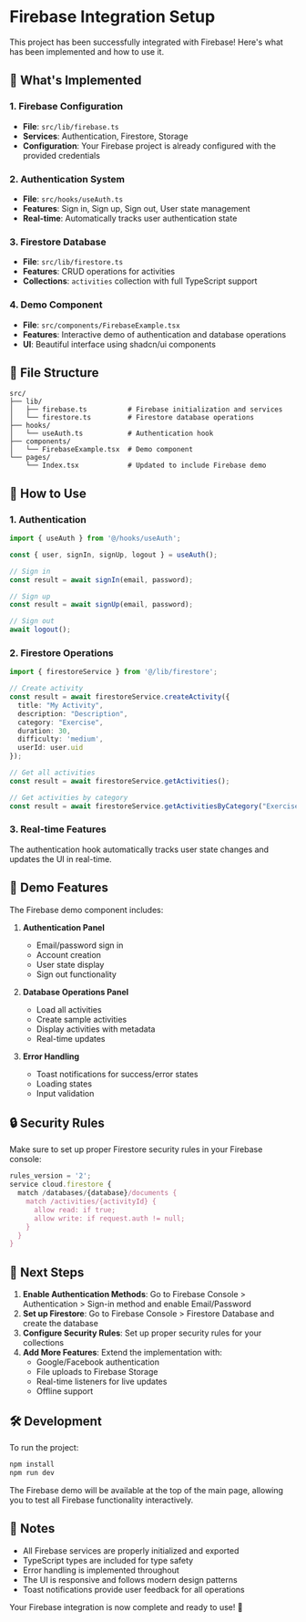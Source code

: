 # Firebase Integration Setup

This project has been successfully integrated with Firebase! Here's what has been implemented and how to use it.

## 🚀 What's Implemented

### 1. Firebase Configuration
- **File**: `src/lib/firebase.ts`
- **Services**: Authentication, Firestore, Storage
- **Configuration**: Your Firebase project is already configured with the provided credentials

### 2. Authentication System
- **File**: `src/hooks/useAuth.ts`
- **Features**: Sign in, Sign up, Sign out, User state management
- **Real-time**: Automatically tracks user authentication state

### 3. Firestore Database
- **File**: `src/lib/firestore.ts`
- **Features**: CRUD operations for activities
- **Collections**: `activities` collection with full TypeScript support

### 4. Demo Component
- **File**: `src/components/FirebaseExample.tsx`
- **Features**: Interactive demo of authentication and database operations
- **UI**: Beautiful interface using shadcn/ui components

## 📁 File Structure

```
src/
├── lib/
│   ├── firebase.ts          # Firebase initialization and services
│   └── firestore.ts         # Firestore database operations
├── hooks/
│   └── useAuth.ts           # Authentication hook
├── components/
│   └── FirebaseExample.tsx  # Demo component
└── pages/
    └── Index.tsx            # Updated to include Firebase demo
```

## 🔧 How to Use

### 1. Authentication
```typescript
import { useAuth } from '@/hooks/useAuth';

const { user, signIn, signUp, logout } = useAuth();

// Sign in
const result = await signIn(email, password);

// Sign up
const result = await signUp(email, password);

// Sign out
await logout();
```

### 2. Firestore Operations
```typescript
import { firestoreService } from '@/lib/firestore';

// Create activity
const result = await firestoreService.createActivity({
  title: "My Activity",
  description: "Description",
  category: "Exercise",
  duration: 30,
  difficulty: 'medium',
  userId: user.uid
});

// Get all activities
const result = await firestoreService.getActivities();

// Get activities by category
const result = await firestoreService.getActivitiesByCategory("Exercise");
```

### 3. Real-time Features
The authentication hook automatically tracks user state changes and updates the UI in real-time.

## 🎯 Demo Features

The Firebase demo component includes:

1. **Authentication Panel**
   - Email/password sign in
   - Account creation
   - User state display
   - Sign out functionality

2. **Database Operations Panel**
   - Load all activities
   - Create sample activities
   - Display activities with metadata
   - Real-time updates

3. **Error Handling**
   - Toast notifications for success/error states
   - Loading states
   - Input validation

## 🔒 Security Rules

Make sure to set up proper Firestore security rules in your Firebase console:

```javascript
rules_version = '2';
service cloud.firestore {
  match /databases/{database}/documents {
    match /activities/{activityId} {
      allow read: if true;
      allow write: if request.auth != null;
    }
  }
}
```

## 🚀 Next Steps

1. **Enable Authentication Methods**: Go to Firebase Console > Authentication > Sign-in method and enable Email/Password
2. **Set up Firestore**: Go to Firebase Console > Firestore Database and create the database
3. **Configure Security Rules**: Set up proper security rules for your collections
4. **Add More Features**: Extend the implementation with:
   - Google/Facebook authentication
   - File uploads to Firebase Storage
   - Real-time listeners for live updates
   - Offline support

## 🛠️ Development

To run the project:

```bash
npm install
npm run dev
```

The Firebase demo will be available at the top of the main page, allowing you to test all Firebase functionality interactively.

## 📝 Notes

- All Firebase services are properly initialized and exported
- TypeScript types are included for type safety
- Error handling is implemented throughout
- The UI is responsive and follows modern design patterns
- Toast notifications provide user feedback for all operations

Your Firebase integration is now complete and ready to use! 🎉
